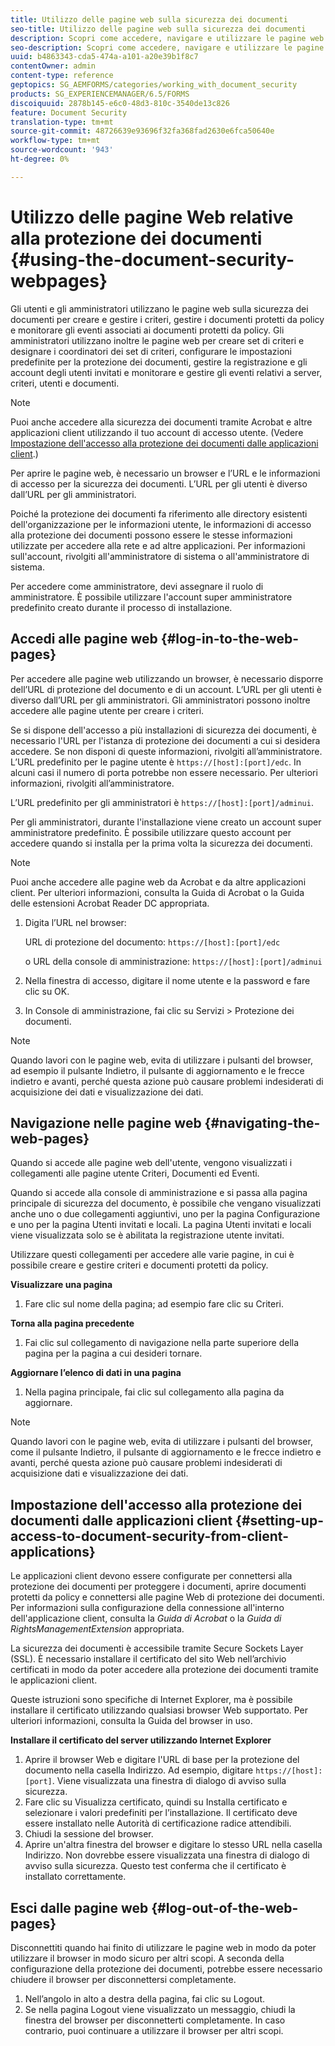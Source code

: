 ```yaml
---
title: Utilizzo delle pagine web sulla sicurezza dei documenti
seo-title: Utilizzo delle pagine web sulla sicurezza dei documenti
description: Scopri come accedere, navigare e utilizzare le pagine web sulla sicurezza dei documenti.
seo-description: Scopri come accedere, navigare e utilizzare le pagine web sulla sicurezza dei documenti.
uuid: b4863343-cda5-474a-a101-a20e39b1f8c7
contentOwner: admin
content-type: reference
geptopics: SG_AEMFORMS/categories/working_with_document_security
products: SG_EXPERIENCEMANAGER/6.5/FORMS
discoiquuid: 2878b145-e6c0-48d3-810c-3540de13c826
feature: Document Security
translation-type: tm+mt
source-git-commit: 48726639e93696f32fa368fad2630e6fca50640e
workflow-type: tm+mt
source-wordcount: '943'
ht-degree: 0%

---
```



# Utilizzo delle pagine Web relative alla protezione dei documenti {#using-the-document-security-webpages}

Gli utenti e gli amministratori utilizzano le pagine web sulla sicurezza dei documenti per creare e gestire i criteri, gestire i documenti protetti da policy e monitorare gli eventi associati ai documenti protetti da policy. Gli amministratori utilizzano inoltre le pagine web per creare set di criteri e designare i coordinatori dei set di criteri, configurare le impostazioni predefinite per la protezione dei documenti, gestire la registrazione e gli account degli utenti invitati e monitorare e gestire gli eventi relativi a server, criteri, utenti e documenti.

>[!NOTE]
>
>Puoi anche accedere alla sicurezza dei documenti tramite Acrobat e altre applicazioni client utilizzando il tuo account di accesso utente. (Vedere [Impostazione dell&#39;accesso alla protezione dei documenti dalle applicazioni client](using-document-security-web-pages.md#setting-up-access-to-document-security-from-client-applications).)

Per aprire le pagine web, è necessario un browser e l’URL e le informazioni di accesso per la sicurezza dei documenti. L’URL per gli utenti è diverso dall’URL per gli amministratori.

Poiché la protezione dei documenti fa riferimento alle directory esistenti dell&#39;organizzazione per le informazioni utente, le informazioni di accesso alla protezione dei documenti possono essere le stesse informazioni utilizzate per accedere alla rete e ad altre applicazioni. Per informazioni sull&#39;account, rivolgiti all&#39;amministratore di sistema o all&#39;amministratore di sistema.

Per accedere come amministratore, devi assegnare il ruolo di amministratore. È possibile utilizzare l&#39;account super amministratore predefinito creato durante il processo di installazione.

## Accedi alle pagine web {#log-in-to-the-web-pages}

Per accedere alle pagine web utilizzando un browser, è necessario disporre dell’URL di protezione del documento e di un account. L’URL per gli utenti è diverso dall’URL per gli amministratori. Gli amministratori possono inoltre accedere alle pagine utente per creare i criteri.

Se si dispone dell&#39;accesso a più installazioni di sicurezza dei documenti, è necessario l&#39;URL per l&#39;istanza di protezione dei documenti a cui si desidera accedere. Se non disponi di queste informazioni, rivolgiti all’amministratore. L’URL predefinito per le pagine utente è `https://[host]:[port]/edc`. In alcuni casi il numero di porta potrebbe non essere necessario. Per ulteriori informazioni, rivolgiti all’amministratore.

L’URL predefinito per gli amministratori è `https://[host]:[port]/adminui`.

Per gli amministratori, durante l&#39;installazione viene creato un account super amministratore predefinito. È possibile utilizzare questo account per accedere quando si installa per la prima volta la sicurezza dei documenti.

>[!NOTE]
>
>Puoi anche accedere alle pagine web da Acrobat e da altre applicazioni client. Per ulteriori informazioni, consulta la Guida di Acrobat o la Guida delle estensioni Acrobat Reader DC appropriata.

1. Digita l’URL nel browser:

   URL di protezione del documento: `https://[host]:[port]/edc`

   o URL della console di amministrazione: `https://[host]:[port]/adminui`

1. Nella finestra di accesso, digitare il nome utente e la password e fare clic su OK.
1. In Console di amministrazione, fai clic su Servizi > Protezione dei documenti.

>[!NOTE]
>
>Quando lavori con le pagine web, evita di utilizzare i pulsanti del browser, ad esempio il pulsante Indietro, il pulsante di aggiornamento e le frecce indietro e avanti, perché questa azione può causare problemi indesiderati di acquisizione dei dati e visualizzazione dei dati.

## Navigazione nelle pagine web {#navigating-the-web-pages}

Quando si accede alle pagine web dell&#39;utente, vengono visualizzati i collegamenti alle pagine utente Criteri, Documenti ed Eventi.

Quando si accede alla console di amministrazione e si passa alla pagina principale di sicurezza del documento, è possibile che vengano visualizzati anche uno o due collegamenti aggiuntivi, uno per la pagina Configurazione e uno per la pagina Utenti invitati e locali. La pagina Utenti invitati e locali viene visualizzata solo se è abilitata la registrazione utente invitati.

Utilizzare questi collegamenti per accedere alle varie pagine, in cui è possibile creare e gestire criteri e documenti protetti da policy.

**Visualizzare una pagina**

1. Fare clic sul nome della pagina; ad esempio fare clic su Criteri.

**Torna alla pagina precedente**

1. Fai clic sul collegamento di navigazione nella parte superiore della pagina per la pagina a cui desideri tornare.

**Aggiornare l’elenco di dati in una pagina**

1. Nella pagina principale, fai clic sul collegamento alla pagina da aggiornare.

>[!NOTE]
>
>Quando lavori con le pagine web, evita di utilizzare i pulsanti del browser, come il pulsante Indietro, il pulsante di aggiornamento e le frecce indietro e avanti, perché questa azione può causare problemi indesiderati di acquisizione dati e visualizzazione dei dati.

## Impostazione dell&#39;accesso alla protezione dei documenti dalle applicazioni client {#setting-up-access-to-document-security-from-client-applications}

Le applicazioni client devono essere configurate per connettersi alla protezione dei documenti per proteggere i documenti, aprire documenti protetti da policy e connettersi alle pagine Web di protezione dei documenti. Per informazioni sulla configurazione della connessione all&#39;interno dell&#39;applicazione client, consulta la *Guida di Acrobat* o la *Guida di RightsManagementExtension* appropriata.

La sicurezza dei documenti è accessibile tramite Secure Sockets Layer (SSL). È necessario installare il certificato del sito Web nell’archivio certificati in modo da poter accedere alla protezione dei documenti tramite le applicazioni client.

<!-- Fix broken link See Configuring SSL for information on SSL.-->

Queste istruzioni sono specifiche di Internet Explorer, ma è possibile installare il certificato utilizzando qualsiasi browser Web supportato. Per ulteriori informazioni, consulta la Guida del browser in uso.

**Installare il certificato del server utilizzando Internet Explorer**

1. Aprire il browser Web e digitare l&#39;URL di base per la protezione del documento nella casella Indirizzo. Ad esempio, digitare `https://[host]:[port]`. Viene visualizzata una finestra di dialogo di avviso sulla sicurezza.
1. Fare clic su Visualizza certificato, quindi su Installa certificato e selezionare i valori predefiniti per l’installazione. Il certificato deve essere installato nelle Autorità di certificazione radice attendibili.
1. Chiudi la sessione del browser.
1. Aprire un&#39;altra finestra del browser e digitare lo stesso URL nella casella Indirizzo. Non dovrebbe essere visualizzata una finestra di dialogo di avviso sulla sicurezza. Questo test conferma che il certificato è installato correttamente.

## Esci dalle pagine web {#log-out-of-the-web-pages}

Disconnettiti quando hai finito di utilizzare le pagine web in modo da poter utilizzare il browser in modo sicuro per altri scopi. A seconda della configurazione della protezione dei documenti, potrebbe essere necessario chiudere il browser per disconnettersi completamente.

1. Nell’angolo in alto a destra della pagina, fai clic su Logout.
1. Se nella pagina Logout viene visualizzato un messaggio, chiudi la finestra del browser per disconnetterti completamente. In caso contrario, puoi continuare a utilizzare il browser per altri scopi.

